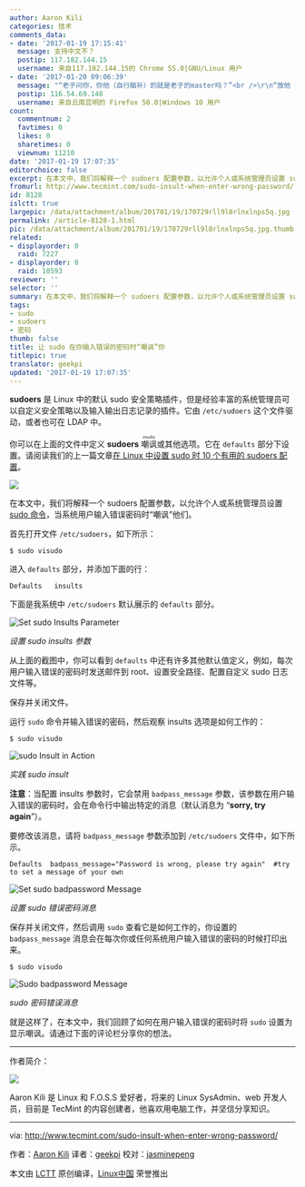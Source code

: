 ```yaml
---
author: Aaron Kili
categories: 技术
comments_data:
- date: '2017-01-19 17:15:41'
  message: 支持中文不？
  postip: 117.182.144.15
  username: 来自117.182.144.15的 Chrome 55.0|GNU/Linux 用户
- date: '2017-01-20 09:06:39'
  message: "“老子问你，你他（自行脑补）的就是老子的master吗？”<br />\r\n“放他（自行脑补）的狗屁！密码还能当饭吃吗？”<br />\r\n“捅他master的腚眼子”"
  postip: 116.54.69.148
  username: 来自云南昆明的 Firefox 50.0|Windows 10 用户
count:
  commentnum: 2
  favtimes: 0
  likes: 0
  sharetimes: 0
  viewnum: 11210
date: '2017-01-19 17:07:35'
editorchoice: false
excerpt: 在本文中，我们将解释一个 sudoers 配置参数，以允许个人或系统管理员设置 sudo 命令，当系统用户输入错误密码时“嘲讽”他们。
fromurl: http://www.tecmint.com/sudo-insult-when-enter-wrong-password/
id: 8128
islctt: true
largepic: /data/attachment/album/201701/19/170729rll9l8rlnxlnps5q.jpg
permalink: /article-8128-1.html
pic: /data/attachment/album/201701/19/170729rll9l8rlnxlnps5q.jpg.thumb.jpg
related:
- displayorder: 0
  raid: 7227
- displayorder: 0
  raid: 10593
reviewer: ''
selector: ''
summary: 在本文中，我们将解释一个 sudoers 配置参数，以允许个人或系统管理员设置 sudo 命令，当系统用户输入错误密码时“嘲讽”他们。
tags:
- sudo
- sudoers
- 密码
thumb: false
title: 让 sudo 在你输入错误的密码时“嘲讽”你
titlepic: true
translator: geekpi
updated: '2017-01-19 17:07:35'
---
```


**sudoers** 是 Linux 中的默认 sudo 安全策略插件，但是经验丰富的系统管理员可以自定义安全策略以及输入输出日志记录的插件。它由 `/etc/sudoers` 这个文件驱动，或者也可在 LDAP 中。


你可以在上面的文件中定义 **sudoers** <ruby> 嘲讽 <rt>  insults </rt></ruby> 或其他选项。它在 `defaults` 部分下设置。请阅读我们的上一篇文章[在 Linux 中设置 sudo 时 10 个有用的 sudoers 配置](http://www.tecmint.com/sudoers-configurations-for-setting-sudo-in-linux/)。


![](/data/attachment/album/201701/19/170729rll9l8rlnxlnps5q.jpg)


在本文中，我们将解释一个 sudoers 配置参数，以允许个人或系统管理员设置 [sudo 命令](http://www.tecmint.com/su-vs-sudo-and-how-to-configure-sudo-in-linux/)，当系统用户输入错误密码时“嘲讽”他们。


首先打开文件 `/etc/sudoers`，如下所示：



```
$ sudo visudo

```

进入 `defaults` 部分，并添加下面的行：



```
Defaults   insults

```

下面是我系统中 `/etc/sudoers` 默认展示的 `defaults` 部分。


![Set sudo Insults Parameter](/data/attachment/album/201701/19/170738bvuh5nbqxxjxx9c9.png)


*设置 sudo insults 参数*


从上面的截图中，你可以看到 `defaults` 中还有许多其他默认值定义，例如，每次用户输入错误的密码时发送邮件到 root、设置安全路径、配置自定义 sudo 日志文件等。


保存并关闭文件。


运行 `sudo` 命令并输入错误的密码，然后观察 insults 选项是如何工作的：



```
$ sudo visudo

```

![sudo Insult in Action](/data/attachment/album/201701/19/170738b4z4g9i4vk6ikx9l.png)


*实践 sudo insult*


**注意**：当配置 insults 参数时，它会禁用 `badpass_message` 参数，该参数在用户输入错误的密码时，会在命令行中输出特定的消息（默认消息为 “**sorry, try again**”）。


要修改该消息，请将 `badpass_message` 参数添加到 `/etc/sudoers` 文件中，如下所示。



```
Defaults  badpass_message="Password is wrong, please try again"  #try to set a message of your own

```

![Set sudo badpassword Message](/data/attachment/album/201701/19/170739u7j5effothv292ar.png)


*设置 sudo 错误密码消息*


保存并关闭文件，然后调用 `sudo` 查看它是如何工作的，你设置的 `badpass_message` 消息会在每次你或任何系统用户输入错误的密码的时候打印出来。



```
$ sudo visudo

```

![Sudo badpassword Message](/data/attachment/album/201701/19/170739sh1ythhy1qhsxqzh.png)


*sudo 密码错误消息*


就是这样了，在本文中，我们回顾了如何在用户输入错误的密码时将 `sudo` 设置为显示嘲讽。请通过下面的评论栏分享你的想法。




---


作者简介：


![](/data/attachment/album/201701/19/170741z1p4ylbt44f3f3yb.jpg)


Aaron Kili 是 Linux 和 F.O.S.S 爱好者，将来的 Linux SysAdmin、web 开发人员，目前是 TecMint 的内容创建者，他喜欢用电脑工作，并坚信分享知识。


 




---


via: <http://www.tecmint.com/sudo-insult-when-enter-wrong-password/>


作者：[Aaron Kili](http://www.tecmint.com/author/aaronkili/) 译者：[geekpi](https://github.com/geekpi) 校对：[jasminepeng](https://github.com/jasminepeng)


本文由 [LCTT](https://github.com/LCTT/TranslateProject) 原创编译，[Linux中国](https://linux.cn/) 荣誉推出